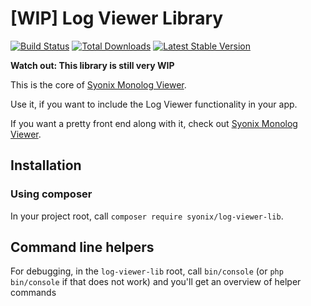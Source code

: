 # [WIP] Log Viewer Library
[![Build Status](https://travis-ci.org/Syonix/log-viewer-lib.svg?branch=master)](https://travis-ci.org/Syonix/log-viewer-lib)
[![Total Downloads](https://poser.pugx.org/syonix/log-viewer-lib/downloads.png)](https://packagist.org/packages/syonix/log-viewer-lib)
[![Latest Stable Version](https://poser.pugx.org/syonix/log-viewer-lib/v/stable.png)](https://packagist.org/packages/syonix/log-viewer-lib)

**Watch out: This library is still very WIP**

This is the core of [Syonix Monolog Viewer](https://github.com/Syonix/monolog-viewer).

Use it, if you want to include the Log Viewer functionality in your app. 

If you want a pretty front end along with it, check out [Syonix Monolog Viewer](https://github.com/Syonix/monolog-viewer).

## Installation
### Using composer
In your project root, call `composer require syonix/log-viewer-lib`.

## Command line helpers
For debugging, in the `log-viewer-lib` root, call `bin/console` (or `php bin/console` if that does not work) and you'll get an overview of helper commands
